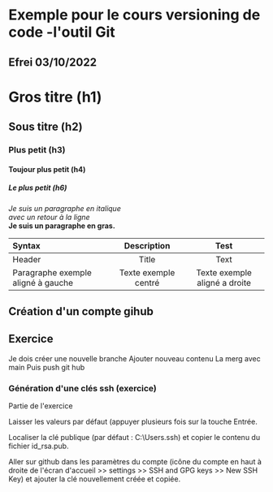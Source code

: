 # Exemple pour le cours versioning de code -l'outil Git
## Efrei 03/10/2022

# Gros titre (h1)
## Sous titre (h2)
### Plus petit (h3)
#### Toujour plus petit (h4)
##### Le plus petit (h6)

_Je suis un paragraphe en italique_\
_avec un retour à la ligne_\
**Je suis un paragraphe en gras.**


| Syntax     | Description | Test       |
| :--------  | :---------: | :------:   |
| Header     | Title       | Text       |
| Paragraphe exemple aligné à gauche | Texte exemple centré | Texte exemple aligné a droite  |

## Création d'un compte gihub

## Exercice 

Je dois créer une nouvelle branche 
Ajouter nouveau contenu
La merg avec main 
Puis push git hub

### Génération d'une clés ssh (exercice)
Partie de l'exercice 

Laisser les valeurs par défaut (appuyer plusieurs fois sur la touche Entrée.

Localiser la clé publique (par défaut : C:\Users<username>.ssh) et copier le contenu du fichier id_rsa.pub.

Aller sur github dans les paramètres du compte (icône du compte en haut à droite de l'écran d'accueil >> settings >> SSH and GPG keys >> New SSH Key) et ajouter la clé nouvellement créée et copiée.